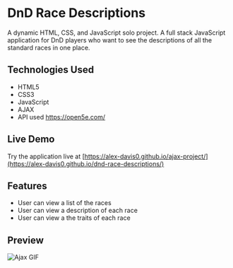 # DnD Race Descriptions

A dynamic HTML, CSS, and JavaScript solo project.
A full stack JavaScript application for DnD players who want to see the descriptions of all the standard races in one place.

## Technologies Used

- HTML5
- CSS3
- JavaScript
- AJAX
- API used https://open5e.com/

## Live Demo

Try the application live at [https://alex-davis0.github.io/ajax-project/](https://alex-davis0.github.io/dnd-race-descriptions/)

## Features

- User can view a list of the races
- User can view a description of each race
- User can view a the traits of each race 

## Preview

![Ajax GIF](https://user-images.githubusercontent.com/93169087/165116438-a6c41091-683d-4486-bda3-b4406b07256f.gif)

